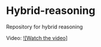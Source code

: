 # Hybrid-reasoning
Repository for hybrid reasoning


Video:
[![Watch the video]]([https://youtu.be/vt5fpE0bzSY](https://github.com/Mehdiazarafza/Hybrid-reasoning/blob/main/Videos/Full-sun-common.mp4))

